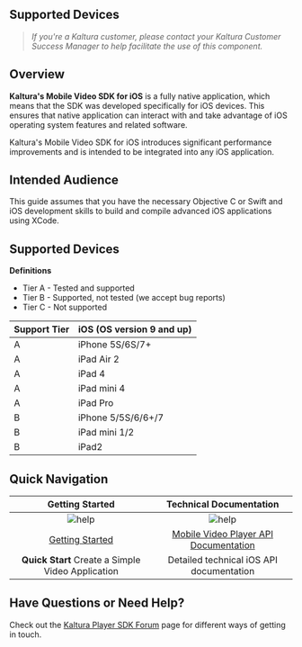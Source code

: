 ## Supported Devices 

>*If you're a Kaltura customer, please contact your Kaltura Customer Success Manager to help facilitate the use of this component.*

## Overview  

**Kaltura's Mobile Video SDK for iOS** is a fully native application, which means that the SDK was developed specifically for iOS devices. This ensures that native application can interact with and take advantage of iOS operating system features and related software. 

Kaltura's Mobile Video SDK for iOS introduces significant performance improvements and is intended to be integrated into any iOS application.

## Intended Audience

This guide assumes that you have the necessary Objective C or Swift and iOS development skills to build and compile advanced iOS applications using XCode.

## Supported Devices  

**Definitions**

* Tier A - Tested and supported
* Tier B - Supported, not tested (we accept bug reports)
* Tier C - Not supported

| Support Tier | iOS (OS version 9 and up) |
|--------------|---------------------------|
| A            |      iPhone 5S/6S/7+      |
| A            |         iPad Air 2        |
| A            | iPad 4                    |
| A            | iPad mini 4               |
| A            |          iPad Pro         |
| B            | iPhone 5/5S/6/6+/7        |
| B            | iPad mini 1/2             |
| B            | iPad2                     |

## Quick Navigation


|                                                      Getting Started                                                     |           Technical Documentation           |
|:------------------------------------------------------------------------------------------------------------------------:|:-------------------------------------------:|
|                                           ![help](./v3-images/getStarted.png)                                           |         ![help](./v3-images/TD.png)        |
| [Getting Started](https://vpaas.kaltura.com/documentation/Mobile-Video-Player-SDKs/v3_iOS_GetStarted.html) | [Mobile Video Player API Documentation](https://kaltura.github.io/playkit/api/ios/core/) |
|                                                     **Quick Start** Create a Simple Video Application                                                   |       Detailed technical iOS API documentation      |


## Have Questions or Need Help?  

Check out the [Kaltura Player SDK Forum](https://forum.kaltura.org/c/playkit) page for different ways of getting in touch.
